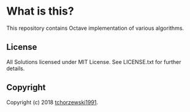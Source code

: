 # What is this?

This repository contains Octave implementation of various algorithms.

## License
All Solutions licensed under MIT License. See LICENSE.txt for further details.

## Copyright
Copyright (c) 2018 [tchorzewski1991](https://github.com/tchorzewski1991).
